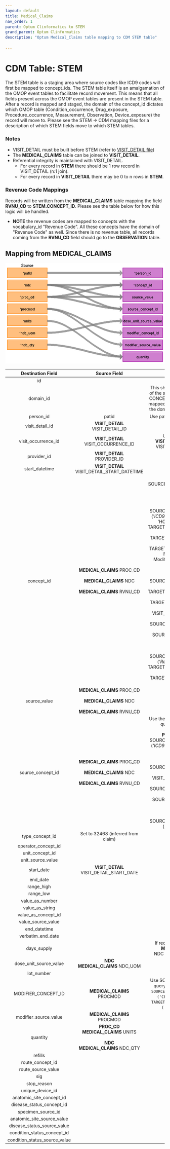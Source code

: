 ```yaml
---
layout: default
title: Medical_Claims
nav_order: 1
parent: Optum Clinformatics to STEM
grand_parent: Optum Clinformatics
description: "Optum Medical_Claims table mapping to CDM STEM table"

---
```


# CDM Table: STEM 

The STEM table is a staging area where source codes like ICD9 codes will first be mapped to concept_ids. The STEM table itself is an amalgamation of the OMOP event tables to facilitate record movement. This means that all fields present across the OMOP event tables are present in the STEM table. After a record is mapped and staged, the domain of the concept_id dictates which OMOP table (Condition_occurrence, Drug_exposure, Procedure_occurrence, Measurement, Observation, Device_exposure) the record will move to. Please see the STEM -> CDM mapping files for a description of which STEM fields move to which STEM tables.

### **Notes**
- VISIT_DETAIL must be built before STEM (refer to [VISIT_DETAIL file](VISIT_DETAIL.md))
- The **MEDICAL_CLAIMS** table can be joined to **VISIT_DETAIL**. 
- Referential integrity is maintained with VISIT_DETAIL. 
    - For every record in **STEM** there should be 1 row record in VISIT_DETAIL (n:1 join). 
    - For every record in **VISIT_DETAIL** there may be 0 to n rows in **STEM**.

### **Revenue Code Mappings** 
Records will be written from the **MEDICAL_CLAIMS** table mapping the field **RVNU_CD** to **STEM.CONCEPT_ID**. Please see the table below for how this logic will be handled. 
- **NOTE** the revenue codes are mapped to concepts with the vocabulary_id "Revenue Code". All these concepts have the domain of "Revenue Code" as well. Since there is no revenue table, all records coming from the **RVNU_CD** field should go to the **OBSERVATION** table.

## **Mapping from MEDICAL_CLAIMS**
![](images/image16.png)

|**Destination Field**|**Source Field**|**Applied Rule**|**Comment**|
| :----: | :----: | :--------: | :------: |
| id |  |Autogenerate||
| domain_id ||This should be the domain_id of the standard concept in the CONCEPT_ID field. If a code is mapped to CONCEPT_ID 0, put the domain_id as Observation.||
| person_id | patid| Use patid to lookup Person_id ||
| visit_detail_id |**VISIT_DETAIL**<br>VISIT_DETAIL_ID|||
| visit_occurrence_id |**VISIT_DETAIL**<br>VISIT_OCCURRENCE_ID|Use the linking to **VISIT_DETAIL** to look up VISIT_OCCURRENCE_ID|||
| provider_id |**VISIT_DETAIL**<br>PROVIDER_ID |||
| start_datetime |**VISIT_DETAIL** VISIT_DETAIL_START_DATETIME |||
| concept_id | **MEDICAL_CLAIMS** PROC_CD<br><br>**MEDICAL_CLAIMS** NDC<br><br>**MEDICAL_CLAIMS** RVNU_CD|Use the SOURCE_TO_STANDARD query with the filter<br><br>**PROC_CD**<br> WHERE SOURCE_VOCABULARY_ID IN (*'ICD9Proc'* OR *'ICD10PCS'*, 'HCPCS','CPT4') AND TARGET_STANDARD_CONCEPT ='S' AND TARGET_INVALID_REASON IS NULL AND TARGET_CONCEPT_CLASS_ID NOT IN ('HCPCS Modifier','CPT4 Modifier')<br/><br/>**NDC**<br> WHERE SOURCE_VOCABULARY_ID IN ('NDC') AND TARGET_STANDARD_CONCEPT ='S' AND TARGET_INVALID_REASON IS NULL AND VISIT_DETAIL_START_DATE BETWEEN SOURCE_VALID_START_DATE AND SOURCE_VALID_END_DATE<br><br>**RVNU_CD**<br> WHERE SOURCE_VOCABULARY_ID IN (*'Revenue Code'*) AND TARGET_STANDARD_CONCEPT ='S' AND TARGET_INVALID_REASON IS NULL| **PROC_CD** <br>If ICD_FLAG = 9 then use 'ICD9Proc', else if ICD_FLAG = 10 then use 'ICD10PCS'<br>If a PROC or NDC does not have a mapping, set the concept_id to 0<br><br> **RVNU_CD**<br>The concepts in the **Revenue Code** vocabulary all have the domain "Revenue Code". These should go to the **OBSERVATION** table.||
| source_value |**MEDICAL_CLAIMS** PROC_CD<br><br>**MEDICAL_CLAIMS** NDC<br><br>**MEDICAL_CLAIMS** RVNU_CD|||
| source_concept_id |**MEDICAL_CLAIMS** PROC_CD<br><br>**MEDICAL_CLAIMS** NDC<br><br>**MEDICAL_CLAIMS** RVNU_CD|Use the SOURCE_TO_SOURCE query with the filter<br/><br/>**PROC_CD** WHERE SOURCE_VOCABULARY_ID IN (*'ICD9Proc'* OR *'ICD10PCS'*)<br/><br/>**NDC**<br> WHERE SOURCE_VOCABULARY_ID IN ('NDC') AND VISIT_DETAIL_START_DATE BETWEEN SOURCE_VALID_START_DATE AND SOURCE_VALID_END_DATE<br><br>**RVNU_CD**<br> WHERE SOURCE_VOCABULARY_ID IN ('Revenue Code') |**PROC_CD** If ICD_FLAG = 9 then use 'ICD9Proc', else if ICD_FLAG = 10 then use 'ICD10PCS'|
| type_concept_id |Set to 32468 (inferred from claim)|||  
| operator_concept_id | |||
| unit_concept_id | |||
| unit_source_value | |||
| start_date | **VISIT_DETAIL** VISIT_DETAIL_START_DATE||| 
| end_date | |||
| range_high | |||
| range_low | |||
| value_as_number | |||
| value_as_string | |||
| value_as_concept_id | |||
| value_source_value | |||
| end_datetime | |||
| verbatim_end_date | |||
| days_supply | |If record is created using **MEDICAL_CLAIMS**<br/>NDC set days_supply to 1||
| dose_unit_source_value |**NDC**<br>**MEDICAL_CLAIMS** NDC_UOM |||
| lot_number | |||
|MODIFIER_CONCEPT_ID|**MEDICAL_CLAIMS**<br/>PROCMOD| Use SOURCE_TO_STANDARD query and filter with `WHERE SOURCE_CONCEPT_CLASS_ID IN ('CPT4 Modifier') AND TARGET_CONCEPT_CLASS_ID IN ('CPT4 Modifier')`| Populate only if record is created using  **MEDICAL_CLAIMS**<br/>PROC_CD|
| modifier_source_value | **MEDICAL_CLAIMS**<br/>PROCMOD|||
| quantity | **PROC_CD**<br>**MEDICAL_CLAIMS** UNITS<br><br>**NDC**<br>**MEDICAL_CLAIMS** NDC_QTY|||
| refills | |||
| route_concept_id | |||
| route_source_value | |||
| sig |  |||
| stop_reason | |||
| unique_device_id | |||
| anatomic_site_concept_id | |||
| disease_status_concept_id |  |||
| specimen_source_id ||||
| anatomic_site_source_value | |||
| disease_status_source_value | |||
| condition_status_concept_id | |||
| condition_status_source_value | |||